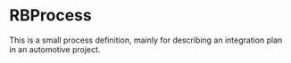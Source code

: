 RBProcess
=========

This is a small process definition, mainly for describing an integration plan in an automotive project.
